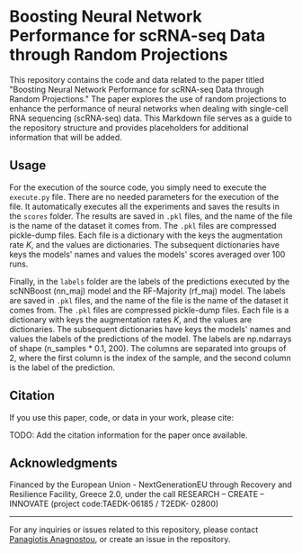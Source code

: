 Boosting Neural Network Performance for scRNA-seq Data through Random Projections
=================================================================================

This repository contains the code and data related to the paper titled "Boosting Neural Network Performance for scRNA-seq Data through Random Projections." The paper explores the use of random projections to enhance the performance of neural networks when dealing with single-cell RNA sequencing (scRNA-seq) data. This Markdown file serves as a guide to the repository structure and provides placeholders for additional information that will be added.

Usage
-----

For the execution of the source code, you simply need to execute the `execute.py` file. There are no needed parameters for the execution of the file. It automatically executes all the experiments and saves the results in the `scores` folder. The results are saved in `.pkl` files, and the name of the file is the name of the dataset it comes from. The `.pkl` files are compressed pickle-dump files. Each file is a dictionary with the keys the augmentation rate $K$, and the values are dictionaries. The subsequent dictionaries have keys the models' names and values the models' scores averaged over 100 runs.

Finally, in the `labels` folder are the labels of the predictions executed by the scNNBoost (nn_maj) model and the RF-Majority (rf_maj) model. The labels are saved in `.pkl` files, and the name of the file is the name of the dataset it comes from. The `.pkl` files are compressed pickle-dump files. Each file is a dictionary with keys the augmentation rates $K$, and the values are dictionaries. The subsequent dictionaries have keys the models' names and values the labels of the predictions of the model. The labels are np.ndarrays of shape (n_samples * 0.1, 200). The columns are separated into groups of 2, where the first column is the index of the sample, and the second column is the label of the prediction.


Citation
--------

If you use this paper, code, or data in your work, please cite:

TODO: Add the citation information for the paper once available.

Acknowledgments
---------------

Financed by the European Union - NextGenerationEU through Recovery and Resilience Facility, Greece 2.0, under the call RESEARCH – CREATE – INNOVATE (project code:TAEDK-06185 / Τ2EDK- 02800)

---

For any inquiries or issues related to this repository, please contact [Panagiotis Anagnostou](mailto:panagno@uth.gr), or create an issue in the repository.
